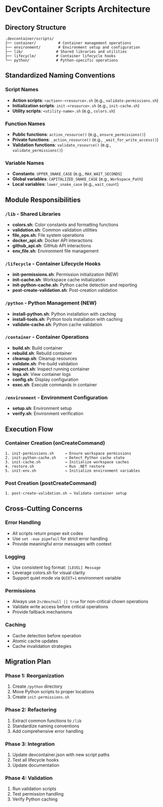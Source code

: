 # DevContainer Scripts Architecture

## Directory Structure

```
.devcontainer/scripts/
├── container/          # Container management operations
├── environment/        # Environment setup and configuration
├── lib/               # Shared libraries and utilities
├── lifecycle/         # Container lifecycle hooks
└── python/            # Python-specific operations
```

## Standardized Naming Conventions

### Script Names
- **Action scripts**: `<action>-<resource>.sh` (e.g., `validate-permissions.sh`)
- **Initialization scripts**: `init-<resource>.sh` (e.g., `init-cache.sh`)
- **Utility scripts**: `<utility-name>.sh` (e.g., `colors.sh`)

### Function Names
- **Public functions**: `action_resource()` (e.g., `ensure_permissions()`)
- **Private functions**: `_action_resource()` (e.g., `_wait_for_write_access()`)
- **Validation functions**: `validate_resource()` (e.g., `validate_permissions()`)

### Variable Names
- **Constants**: `UPPER_SNAKE_CASE` (e.g., `MAX_WAIT_SECONDS`)
- **Global variables**: `CAPITALIZED_SNAKE_CASE` (e.g., `Workspace_Path`)
- **Local variables**: `lower_snake_case` (e.g., `wait_count`)

## Module Responsibilities

### `/lib` - Shared Libraries
- **colors.sh**: Color constants and formatting functions
- **validation.sh**: Common validation utilities
- **file_ops.sh**: File system operations
- **docker_api.sh**: Docker API interactions
- **github_api.sh**: GitHub API interactions
- **env_file.sh**: Environment file management

### `/lifecycle` - Container Lifecycle Hooks
- **init-permissions.sh**: Permission initialization (NEW)
- **init-cache.sh**: Workspace cache initialization
- **init-python-cache.sh**: Python cache detection and reporting
- **post-create-validation.sh**: Post-creation validation

### `/python` - Python Management (NEW)
- **install-python.sh**: Python installation with caching
- **install-tools.sh**: Python tools installation with caching
- **validate-cache.sh**: Python cache validation

### `/container` - Container Operations
- **build.sh**: Build container
- **rebuild.sh**: Rebuild container
- **cleanup.sh**: Cleanup resources
- **validate.sh**: Pre-build validation
- **inspect.sh**: Inspect running container
- **logs.sh**: View container logs
- **config.sh**: Display configuration
- **exec.sh**: Execute commands in container

### `/environment` - Environment Configuration
- **setup.sh**: Environment setup
- **verify.sh**: Environment verification

## Execution Flow

### Container Creation (onCreateCommand)
```
1. init-permissions.sh     → Ensure workspace permissions
2. init-python-cache.sh    → Detect Python cache state
3. init-cache.sh           → Initialize workspace caches
4. restore.sh              → Run .NET restore
5. init-env.sh             → Initialize environment variables
```

### Post Creation (postCreateCommand)
```
1. post-create-validation.sh → Validate container setup
```

## Cross-Cutting Concerns

### Error Handling
- All scripts return proper exit codes
- Use `set -euo pipefail` for strict error handling
- Provide meaningful error messages with context

### Logging
- Use consistent log format: `[LEVEL] Message`
- Leverage colors.sh for visual clarity
- Support quiet mode via `QUIET=1` environment variable

### Permissions
- Always use `2>/dev/null || true` for non-critical chown operations
- Validate write access before critical operations
- Provide fallback mechanisms

### Caching
- Cache detection before operation
- Atomic cache updates
- Cache invalidation strategies

## Migration Plan

### Phase 1: Reorganization
1. Create `/python` directory
2. Move Python scripts to proper locations
3. Create `init-permissions.sh`

### Phase 2: Refactoring
1. Extract common functions to `/lib`
2. Standardize naming conventions
3. Add comprehensive error handling

### Phase 3: Integration
1. Update devcontainer.json with new script paths
2. Test all lifecycle hooks
3. Update documentation

### Phase 4: Validation
1. Run validation scripts
2. Test permission handling
3. Verify Python caching
